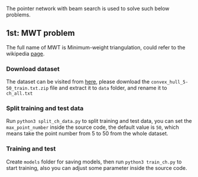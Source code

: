 The pointer network with beam search is used to solve such below problems.

## 1st: MWT problem
The full name of MWT is Minimum-weight triangulation, could refer to the wikipedia [page](https://en.wikipedia.org/wiki/Minimum-weight_triangulation).

### Download dataset
The dataset can be visited from [here](http://goo.gl/NDcOIG), please download the `convex_hull_5-50_train.txt.zip` file and extract it to `data` folder, and rename it to `ch_all.txt`

### Split training and test data
Run `python3 split_ch_data.py` to split training and test data, you can set the `max_point_number` inside the source code, the default value is `50`, which means take the point number from 5 to 50 from the whole dataset.

### Training and test
Create `models` folder for saving models, then run `python3 train_ch.py` to start training, also you can adjust some parameter inside the source code.